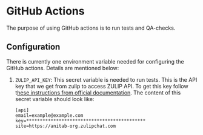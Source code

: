 # GitHub Actions

The purpose of using GitHub actions is to run tests and QA-checks.

## Configuration

There is currently one environment variable needed for configuring the GitHub actions. Details are mentioned below:

1. `ZULIP_API_KEY`: This secret variable is needed to run tests. This is the API key that we get from zulip to access ZULIP API. To get this key follow t[hese instructions from official documentation](https://zulip.com/api/api-keys#get-your-api-key). The content of this secret variable should look like:
    ```
    [api]
    email=example@example.com
    key=********************************************
    site=https://anitab-org.zulipchat.com
    ```
